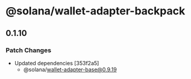 # @solana/wallet-adapter-backpack

## 0.1.10

### Patch Changes

-   Updated dependencies [353f2a5]
    -   @solana/wallet-adapter-base@0.9.19
